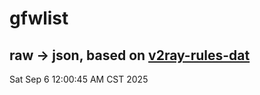 # gfwlist
## raw -> json, based on [v2ray-rules-dat](https://github.com/Loyalsoldier/v2ray-rules-dat)
Sat Sep  6 12:00:45 AM CST 2025

